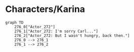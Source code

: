 # Characters/Karina


```mermaid
graph TD
    276_0["Actor_272"]
    276_1["Actor_272: I'm sorry Carl..."]
    276_2["Actor_272: But I wasn't hungry, back then."]
    276_0 --> 276_1
    276_1 --> 276_2
```